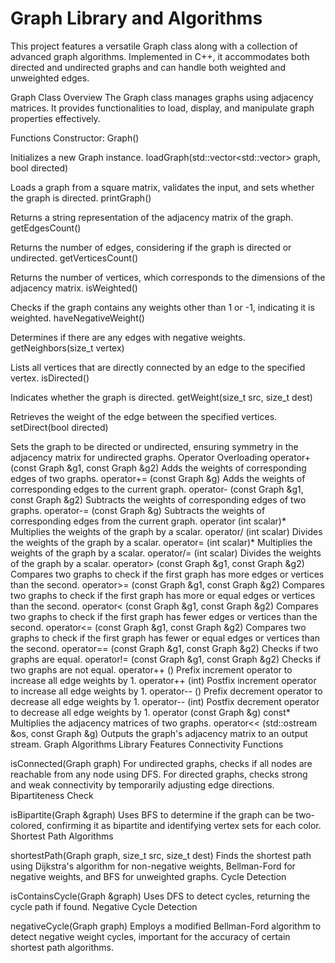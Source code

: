 

# Graph Library and Algorithms
This project features a versatile Graph class along with a collection of advanced graph algorithms. Implemented in C++, it accommodates both directed and undirected graphs and can handle both weighted and unweighted edges.

Graph Class
Overview
The Graph class manages graphs using adjacency matrices. It provides functionalities to load, display, and manipulate graph properties effectively.

Functions
Constructor: Graph()

Initializes a new Graph instance.
loadGraph(std::vector<std::vector<int>> graph, bool directed)

Loads a graph from a square matrix, validates the input, and sets whether the graph is directed.
printGraph()

Returns a string representation of the adjacency matrix of the graph.
getEdgesCount()

Returns the number of edges, considering if the graph is directed or undirected.
getVerticesCount()

Returns the number of vertices, which corresponds to the dimensions of the adjacency matrix.
isWeighted()

Checks if the graph contains any weights other than 1 or -1, indicating it is weighted.
haveNegativeWeight()

Determines if there are any edges with negative weights.
getNeighbors(size_t vertex)

Lists all vertices that are directly connected by an edge to the specified vertex.
isDirected()

Indicates whether the graph is directed.
getWeight(size_t src, size_t dest)

Retrieves the weight of the edge between the specified vertices.
setDirect(bool directed)

Sets the graph to be directed or undirected, ensuring symmetry in the adjacency matrix for undirected graphs.
Operator Overloading
operator+ (const Graph &g1, const Graph &g2)
Adds the weights of corresponding edges of two graphs.
operator+= (const Graph &g)
Adds the weights of corresponding edges to the current graph.
operator- (const Graph &g1, const Graph &g2)
Subtracts the weights of corresponding edges of two graphs.
operator-= (const Graph &g)
Subtracts the weights of corresponding edges from the current graph.
operator (int scalar)*
Multiplies the weights of the graph by a scalar.
operator/ (int scalar)
Divides the weights of the graph by a scalar.
operator= (int scalar)*
Multiplies the weights of the graph by a scalar.
operator/= (int scalar)
Divides the weights of the graph by a scalar.
operator> (const Graph &g1, const Graph &g2)
Compares two graphs to check if the first graph has more edges or vertices than the second.
operator>= (const Graph &g1, const Graph &g2)
Compares two graphs to check if the first graph has more or equal edges or vertices than the second.
operator< (const Graph &g1, const Graph &g2)
Compares two graphs to check if the first graph has fewer edges or vertices than the second.
operator<= (const Graph &g1, const Graph &g2)
Compares two graphs to check if the first graph has fewer or equal edges or vertices than the second.
operator== (const Graph &g1, const Graph &g2)
Checks if two graphs are equal.
operator!= (const Graph &g1, const Graph &g2)
Checks if two graphs are not equal.
operator++ ()
Prefix increment operator to increase all edge weights by 1.
operator++ (int)
Postfix increment operator to increase all edge weights by 1.
operator-- ()
Prefix decrement operator to decrease all edge weights by 1.
operator-- (int)
Postfix decrement operator to decrease all edge weights by 1.
operator (const Graph &g) const*
Multiplies the adjacency matrices of two graphs.
operator<< (std::ostream &os, const Graph &g)
Outputs the graph's adjacency matrix to an output stream.
Graph Algorithms Library
Features
Connectivity Functions

isConnected(Graph graph)
For undirected graphs, checks if all nodes are reachable from any node using DFS.
For directed graphs, checks strong and weak connectivity by temporarily adjusting edge directions.
Bipartiteness Check

isBipartite(Graph &graph)
Uses BFS to determine if the graph can be two-colored, confirming it as bipartite and identifying vertex sets for each color.
Shortest Path Algorithms

shortestPath(Graph graph, size_t src, size_t dest)
Finds the shortest path using Dijkstra's algorithm for non-negative weights, Bellman-Ford for negative weights, and BFS for unweighted graphs.
Cycle Detection

isContainsCycle(Graph &graph)
Uses DFS to detect cycles, returning the cycle path if found.
Negative Cycle Detection

negativeCycle(Graph graph)
Employs a modified Bellman-Ford algorithm to detect negative weight cycles, important for the accuracy of certain shortest path algorithms.

